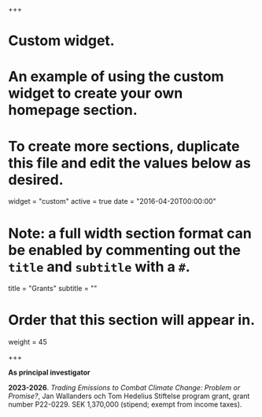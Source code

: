 +++
# Custom widget.
# An example of using the custom widget to create your own homepage section.
# To create more sections, duplicate this file and edit the values below as desired.
widget = "custom"
active = true
date = "2016-04-20T00:00:00"

# Note: a full width section format can be enabled by commenting out the `title` and `subtitle` with a `#`.
title = "Grants"
subtitle = ""

# Order that this section will appear in.
weight = 45

+++

**As principal investigator**

**2023-2026**. _Trading Emissions to Combat Climate Change: Problem or Promise?_, Jan
Wallanders och Tom Hedelius Stiftelse program grant, grant number P22-0229. SEK 1,370,000 (stipend; exempt from income taxes).



